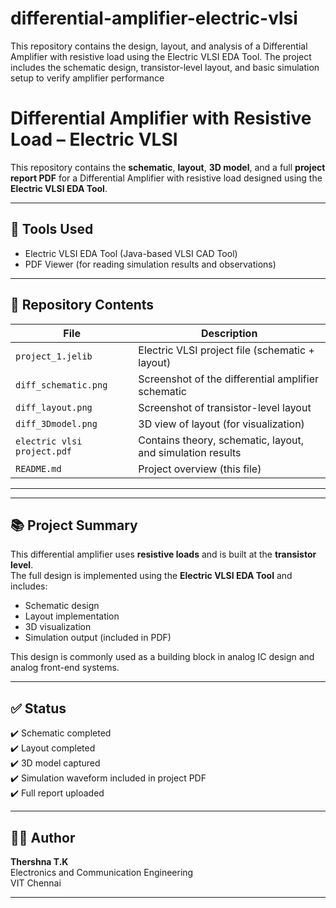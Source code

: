 # differential-amplifier-electric-vlsi
This repository contains the design, layout, and analysis of a Differential Amplifier with resistive load using the Electric VLSI EDA Tool. The project includes the schematic design, transistor-level layout, and basic simulation setup to verify amplifier performance
# Differential Amplifier with Resistive Load – Electric VLSI

This repository contains the **schematic**, **layout**, **3D model**, and a full **project report PDF** for a Differential Amplifier with resistive load designed using the **Electric VLSI EDA Tool**.

---

## 🔧 Tools Used
- Electric VLSI EDA Tool (Java-based VLSI CAD Tool)
- PDF Viewer (for reading simulation results and observations)

---

## 📁 Repository Contents

| File | Description |
|------|-------------|
| `project_1.jelib` | Electric VLSI project file (schematic + layout) |
| `diff_schematic.png` | Screenshot of the differential amplifier schematic |
| `diff_layout.png` | Screenshot of transistor-level layout |
| `diff_3Dmodel.png` | 3D view of layout (for visualization) |
| `electric vlsi project.pdf` | Contains theory, schematic, layout, and simulation results |
| `README.md` | Project overview (this file) |

---



---

## 📚 Project Summary

This differential amplifier uses **resistive loads** and is built at the **transistor level**.  
The full design is implemented using the **Electric VLSI EDA Tool** and includes:
- Schematic design
- Layout implementation
- 3D visualization
- Simulation output (included in PDF)

This design is commonly used as a building block in analog IC design and analog front-end systems.

---

## ✅ Status

✔️ Schematic completed  
✔️ Layout completed  
✔️ 3D model captured  
✔️ Simulation waveform included in project PDF  
✔️ Full report uploaded  

---

## 👩‍💻 Author

**Thershna T.K**  
Electronics and Communication Engineering  
VIT Chennai

---
